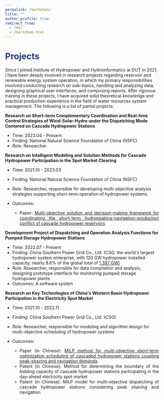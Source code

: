 ```yaml
---
permalink: /markdown/
title: ""
author_profile: true
redirect_from: 
  - /md/
  - /markdown.html
---
```


<h1 style="color: #24367d;">Projects</h1>

Since I joined Institute of Hydropower and Hydroinformatics at DUT in 2021, I have been deeply involved in research projects regarding reservoir and renewable energy system operation, in which my primary responsibilities involved conducting research on sub-topics, handling and analyzing data, designing graphical user interfaces, and composing reports. After rigorous training in these projects, I have acquired solid theoretical knowledge and practical production experience in the field of water resources system management. The following is a list of partial projects:

<div class="container" style="display: flex; justify-content: space-between;">
    <div><b>Research on Short-term Complementary Coordination and Real-time Control Strategies of Wind-Solar-Hydro under the Dispatching Mode Centered on Cascade Hydropower Stations</b></div>
    </div>

- Time: 2023.04 - Present
- Finding: National Natural Science Foundation of China (NSFC)
- Role: Researcher



<div class="container" style="display: flex; justify-content: space-between;">
    <div><b>Research on Intelligent Modeling and Solution Methods for Cascade Hydropower Participation in the Spot Market Clearing</b></div>
    </div>

- Time: 2021.10 - 2023.03

- Finding: National Natural Science Foundation of China (NSFC)

- Role: Researcher, responsible for developing multi-objective analysis strategies supporting short-term operation of hydropower systems.

- Outcomes:

  - <div style="text-align: justify;">
    Paper: <a href="https://prelude0324.github.io/academic_pages/publication/2023-08-27-paper-title-number-1">Multi-objective solution and decision-making framework for coordinating the short-term hydropeaking-navigation-production conflict of cascade hydropower reservoirs</a>
    </div>



<div class="container" style="display: flex; justify-content: space-between;">
    <div><b>Development Project of Dispatching and Operation Analysis Functions for Pumped Storage Hydropower Stations</b></div>
    </div>

- Time: 2022.07 - Present
- Finding: China Southern Power Grid Co., Ltd. (CSG, the world's largest hydropower system enterprise, with 120 GW hydropower installed capacity, nearly 8.6% of the global total of [1,397 GW)](https://www.hydropower.org/)
- Role: Researcher, responsible for data compilation and analysis, designing prototype interface for monitoring pumped storage hydropower plants
- Outcomes: A software system



<div class="container" style="display: flex; justify-content: space-between;">
    <div><b>Research on Key Technologies of China's Western Basin Hydropower Participation in the Electricity Spot Market</b></div>
    </div>

- Time: 2021.10 - 2022.11

- Finding: China Southern Power Grid Co., Ltd. (CSG)

- Role: Researcher, responsible for modeling and algorithm design for multi-objective scheduling of hydropower systems

- Outcomes:

  - <div style="text-align: justify;">
    Paper (in Chinese): <a href="https://prelude0324.github.io/academic_pages/2023-03-27-paper-title-number-4">MILP method for multi-objective short-term optimization scheduling of cascaded hydropower stations coupling peak-shaving and navigation demands</a>
    </div>

  - <div style="text-align: justify;">
    Patent (in Chinese): Method for determining the boundary of the bidding capacity of cascade hydropower stations participating in the day-ahead electricity spot market
    </div>

  - <div style="text-align: justify;">
    Patent (in Chinese): MILP model for multi-objective dispatching of cascade hydropower stations considering peak shaving and navigation
    </div>
